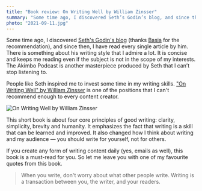 ```yaml
---
title: "Book review: On Writing Well by William Zinsser"
summary: "Some time ago, I discovered Seth’s Godin’s blog, and since then, I have read every single article by him. There is something about his writing style that I admire a lot. It is concise and keeps me reading even if the subject is not in the scope of my interests. People like Seth inspired me to invest some time in my writing skills."
photo: "2021-09-11.jpg"
---
```


Some time ago, I discovered [Seth's Godin's blog](https://seths.blog) (thanks [Basia](https://twitter.com/barbs_zarzycka)  for the recommendation), and since then, I have read every single article by him. There is something about his writing style that I admire a lot. It is concise and keeps me reading even if the subject is not in the scope of my interests. The Akimbo Podcast is another masterpiece produced by Seth that I can’t stop listening to.

People like Seth inspired me to invest some time in my writing skills. ["On Writing Well" by William Zinsser](https://www.goodreads.com/book/show/53343.On_Writing_Well)  is one of the positions that I can't recommend enough to every content creator.

![On Writing Well by William Zinsser](/photos/2021-09-11-1.jpg)

This short book is about four core principles of good writing: clarity, simplicity, brevity and humanity. It emphasizes the fact that writing is a skill that can be learned and improved. It also changed how I think about writing and my audience — you should write for yourself, not for others.

If you create any form of writing content daily (yes, emails as well), this book is a must-read for you. So let me leave you with one of my favourite quotes from this book.

> When you write, don't worry about what other people write. Writing is a transaction between you, the writer, and your readers.
